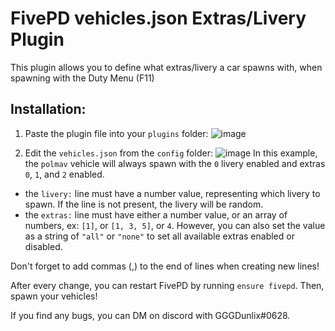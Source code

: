 # FivePD vehicles.json Extras/Livery Plugin
This plugin allows you to define what extras/livery a car spawns with, when spawning with the Duty Menu (F11)


## Installation:
1. Paste the plugin file into your `plugins` folder:
![image](https://user-images.githubusercontent.com/33298379/211183470-159244c0-bab8-4ecd-99f6-c0b2ee5c4fbc.png)


2. Edit the `vehicles.json` from the `config` folder:
![image](https://user-images.githubusercontent.com/33298379/211183572-d9aac242-ab8d-42e6-9ae6-718c5345c532.png)
In this example, the `polmav` vehicle will always spawn with the `0` livery enabled and extras `0`, `1`, and `2` enabled.

- the `livery:` line must have a number value, representing which livery to spawn. If the line is not present, the livery will be random.
- the `extras:` line must have either a number value, or an array of numbers, ex: `[1]`, or `[1, 3, 5]`, or `4`. However, you can also set the value as a string of `"all"` or `"none"` to set all available extras enabled or disabled.

Don't forget to add commas (,) to the end of lines when creating new lines!

After every change, you can restart FivePD by running `ensure fivepd`. Then, spawn your vehicles!

If you find any bugs, you can DM on discord with GGGDunlix#0628.

